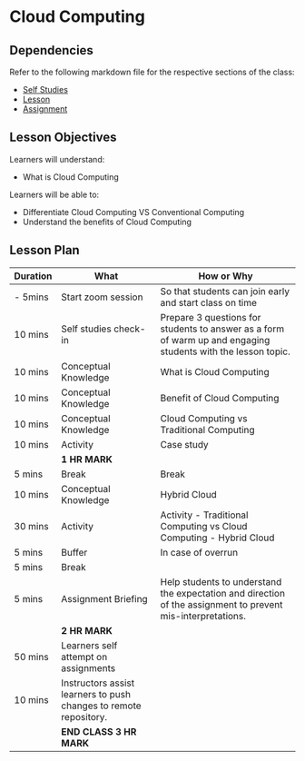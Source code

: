 # Cloud Computing

## Dependencies

Refer to the following markdown file for the respective sections of the class:
- [Self Studies](./studies.md)
- [Lesson](./lesson.md)
- [Assignment](./assignment.md)

## Lesson Objectives

Learners will understand:
- What is Cloud Computing

Learners will be able to:
- Differentiate Cloud Computing VS Conventional Computing
- Understand the benefits of Cloud Computing



## Lesson Plan

|Duration|What|How or Why|
|--------|-----|-------|
|- 5mins |Start zoom session|So that students can join early and start class on time|
|10 mins|Self studies check-in|Prepare 3 questions for students to answer as a form of warm up and engaging students with the lesson topic.|
|10 mins|Conceptual Knowledge| What is Cloud Computing|
|10 mins|Conceptual Knowledge| Benefit of Cloud Computing|
|10 mins|Conceptual Knowledge| Cloud Computing vs Traditional Computing|
|10 mins|Activity| Case study|
||**1 HR MARK**|
|5 mins|Break|Break|
|10 mins|Conceptual Knowledge| Hybrid Cloud|
|30 mins|Activity| Activity - Traditional Computing vs Cloud Computing - Hybrid Cloud|
|5 mins|Buffer|In case of overrun|
|5 mins|Break||
|5 mins|Assignment Briefing|Help students to understand the expectation and direction of the assignment to prevent mis-interpretations.|
||**2 HR MARK**|
|50 mins|Learners self attempt on assignments|
|10 mins|Instructors assist learners to push changes to remote repository.|
||**END CLASS 3 HR MARK**|

